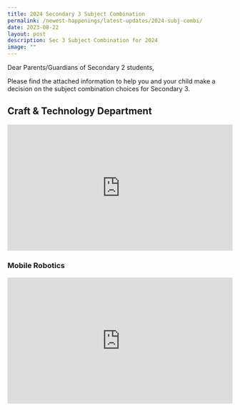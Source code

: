 ```yaml
---
title: 2024 Secondary 3 Subject Combination
permalink: /newest-happenings/latest-updates/2024-subj-combi/
date: 2023-08-22
layout: post
description: Sec 3 Subject Combination for 2024
image: ""
---
```

Dear Parents/Guardians of Secondary 2 students,

Please find the attached information to help you and your child make a decision on the subject combination choices for Secondary 3. 

## Craft &amp; Technology Department

<div style="position:relative;width:100%;padding-bottom: 56.25%;height: 0; overflow: hidden;"><iframe style="position: absolute; top: 0; left: 0; width: 100%; height: 100%;" src="https://www.youtube.com/embed/a_NFm_lWIos?si=o4C2iQ2rIxGRaYjR" title="C&amp;T Subject Allocation Briefing" frameborder="0" allow="accelerometer; autoplay; clipboard-write; encrypted-media; gyroscope; picture-in-picture" allowfullscreen=""></iframe></div>

### Mobile Robotics
<div style="position:relative;width:100%;padding-bottom: 56.25%;height: 0; overflow: hidden;"><iframe style="position: absolute; top: 0; left: 0; width: 100%; height: 100%;" src="https://www.youtube.com/embed/AfBaeGBKOfA?si=Rco1i62ULKunOvFi" title="Mobile Robotic 2023" frameborder="0" allow="accelerometer; autoplay; clipboard-write; encrypted-media; gyroscope; picture-in-picture" allowfullscreen=""></iframe></div>
